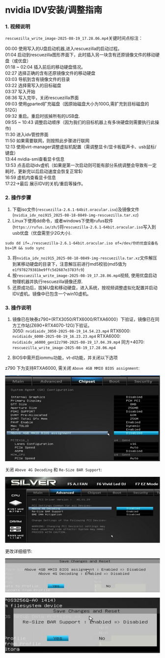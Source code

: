 # nvidia IDV安装/调整指南
### 1. 视频说明

`rescuezilla_write_image-2025-08-19_17.28.06.mp4`关键时间点标注： 

00:00           使用写入的U盘启动机器,进入rescuezilla的启动过程。    
01:04            启动到rescuezilla图形界面下，此时插入另一块含有还原镜像文件的移动硬盘（或优盘）     
01:18 ~ 02:04   插入前后的移动硬盘情况。      
02:27           选择正确的含有还原镜像文件的移动硬盘      
03:03           导航到含有镜像文件的目录      
03:22           选择需写入的目标磁盘      
03:37           写入开始      
08:36           写入完毕，关闭rescuezilla界面      
09:03           使用gparted扩充磁盘（因原始磁盘大小为100G,需扩充到目标磁盘的512G）      
09:32           重启。重启时拔掉所有的USB盘.      
09:55 ~ 10:43   调整启动顺序（因为我们的目标机器上有多块硬盘则需要执行此操作)      
11:30           进入idv管控界面      
11:50           如果需要联网，则按照此步骤进行联网      
12:13           使用virt-manager调整虚拟机配置（需调整显卡/显卡板载声卡、usb鼠标/键盘）      
13:44           nvidia-smi查看显卡信息      
13:53           点击启动idv虚机（如果是第一次启动则可能有部分系统调整会导致有一定耗时，更新完以后启动速度会恢复正常$）      
16:59           虚机内查看显卡信息      
17:22->最后     展示IDV的关机/重启等操作。      

### 2. 操作步骤

1. 下载iso文件(`rescuezilla-2.6.1-64bit.oracular.iso`)及镜像文件(`nvidia_idv_noi915_2025-08-18-0849-img-rescuezilla.tar.xz`)    
2. Linux下使用dd命令，或者windows下使用rufus软件(`https://rufus.ie/zh/`)将`rescuezilla-2.6.1-64bit.oracular.iso`写入到usb优盘（优盘需至少2G大小).    

```
sudo dd if=./rescuezilla-2.6.1-64bit.oracular.iso of=/dev/你的优盘设备名 bs=1M && sudo sync
```
3. 将`nvidia_idv_noi915_2025-08-18-0849-img-rescuezilla.tar.xz`文件解压到某移动硬盘的目录下，注意解压前进行md5校验(md5值为`e1f978279381be9ffc5d2687e3783fc9`)     
4. 按`rescuezilla_write_image-2025-08-19_17.28.06.mp4`视频, 使用优盘启动物理机器并执行rescuezilla镜像还原.     
5. 还原成功后，拔掉U盘和移动硬盘，进入系统，按视频调整虚拟化配置并启动IDV虚机。镜像中已包含一个win10虚机。     

### 3. 操作说明

1. 镜像已在映泰z790+(RTX3050/RTX6000/RTXA6000）下验证，镜像已在同方工作站(Z690+RTX4070-12G)下验证。   
3050:       `nvidiaidv_3050-2025-08-19_14.54.23.mp4`
RTX6000:    `nvidiaidv_6000-2025-08-19_16.23.23.mp4`
RTXA6000:   `nvidiaidv_a6000_gen12z790-2025-08-19_17.04.39.mp4`
同方+4070:       `rescuezilla_write_image-2025-08-19_17.28.06.mp4`    

2. BIOS中需开启iommu功能，vt-d功能，并关闭以下选项

z790 下为支持RTXA6000, 需关闭 `Above 4GB MMIO BIOS assignment`:    

![./images/2025_08_19_17_51_56_930x517.jpg](./images/2025_08_19_17_51_56_930x517.jpg)

关闭 `Above 4G Decoding` 和 `Re-Size BAR Support`:     

![./images/2025_08_19_17_53_09_1133x483.jpg](./images/2025_08_19_17_53_09_1133x483.jpg)

更改详细细节:     

![./images/2025_08_19_17_53_25_808x177.jpg](./images/2025_08_19_17_53_25_808x177.jpg)

![./images/2025_08_19_17_53_35_617x221.jpg](./images/2025_08_19_17_53_35_617x221.jpg)

